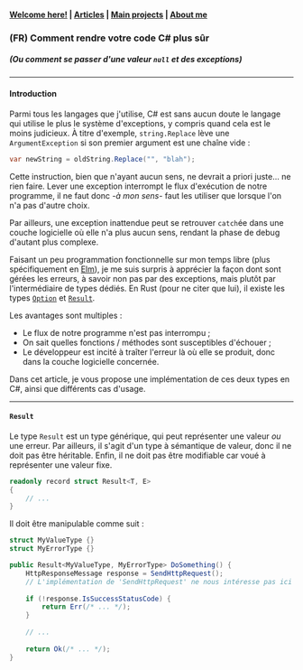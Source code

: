 #### [Welcome here!](https://vpenando.github.io) | [Articles](https://vpenando.github.io/articles.html) | [Main projects](https://vpenando.github.io/projects.html) | [About me](https://vpenando.github.io/about.html)

### (FR) Comment rendre votre code C# plus sûr
##### (Ou comment se passer d'une valeur `null` et des exceptions)

---

#### Introduction

Parmi tous les langages que j'utilise, C# est sans aucun doute le langage qui utilise le plus le système d'exceptions, y compris quand cela est le moins judicieux.
À titre d'exemple, `string.Replace` lève une `ArgumentException` si son premier argument est une chaîne vide :
```cs
var newString = oldString.Replace("", "blah");
```
Cette instruction, bien que n'ayant aucun sens, ne devrait a priori juste... ne rien faire.
Lever une exception interrompt le flux d'exécution de notre programme, il ne faut donc *-à mon sens-* faut les utiliser que lorsque l'on n'a pas d'autre choix.

Par ailleurs, une exception inattendue peut se retrouver `catch`ée dans une couche logicielle où elle n'a plus aucun sens, rendant la phase de debug d'autant plus complexe.

Faisant un peu programmation fonctionnelle sur mon temps libre (plus spécifiquement en [Elm](https://elm-lang.org/)), je me suis surpris à apprécier la façon dont sont gérées les erreurs, à savoir non pas par des exceptions, mais plutôt par l'intermédiaire de types dédiés. En Rust (pour ne citer que lui), il existe les types [`Option`](https://doc.rust-lang.org/std/option/enum.Option.html) et [`Result`](https://doc.rust-lang.org/std/result/enum.Result.html).

Les avantages sont multiples :
- Le flux de notre programme n'est pas interrompu ;
- On sait quelles fonctions / méthodes sont susceptibles d'échouer ;
- Le développeur est incité à traîter l'erreur là où elle se produit, donc dans la couche logicielle concernée.

Dans cet article, je vous propose une implémentation de ces deux types en C#, ainsi que différents cas d'usage.

--- 

#### `Result`

Le type `Result` est un type générique, qui peut représenter une valeur *ou* une erreur.
Par ailleurs, il s'agit d'un type à sémantique de valeur, donc il ne doit pas être héritable.
Enfin, il ne doit pas être modifiable car voué à représenter une valeur fixe.

```cs
readonly record struct Result<T, E>
{
    // ...
}
```

Il doit être manipulable comme suit :

```cs
struct MyValueType {}
struct MyErrorType {}

public Result<MyValueType, MyErrorType> DoSomething() {
    HttpResponseMessage response = SendHttpRequest();
    // L'implémentation de 'SendHttpRequest' ne nous intéresse pas ici
    
    if (!response.IsSuccessStatusCode) {
        return Err(/* ... */);
    }
    
    // ...
    
    return Ok(/* ... */);
}
```

